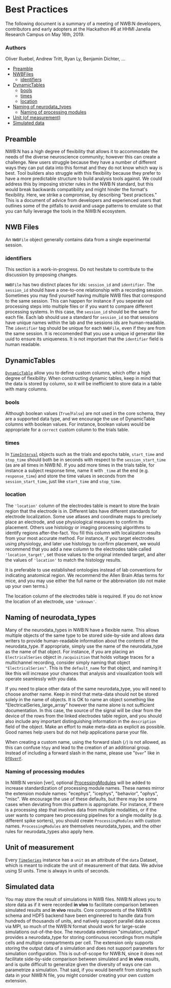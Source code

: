 # Best Practices

The following document is a summary of a meeting of NWB:N developers, contributors and early adopters at the 
Hackathon #6 at HHMI Janelia Research Campus on May 16th, 2019.

### Authors
Oliver Ruebel, Andrew Tritt, Ryan Ly, Benjamin Dichter, ...

* [Preamble](#preamble)
* [NWBFiles](#nwb-files)
  * [identifiers](#identifiers)
* [DynamicTables](DynamicTables)
  * [bools](#bools)
  * [times](#times)
  * [location](#location)
* [Naming of neurodata_types](#naming-of-neurodata_types)
  * [Naming of processing modules](#naming-of-processing-modules)
* [Unit (of measurement)](#unit-of-measurement)
* [Simulated data](#simulated-data)
  

## Preamble
NWB:N has a high degree of flexibility that allows it to accommodate the needs of the diverse neuroscience community; 
however this can create a challenge. New users struggle because they have a number of different ways they can put data
into this format and they do not know which way is best. Tool builders also struggle with this flexibility because they 
prefer to have a more predictable structure to build analysis tools against. We could address this by imposing stricter
rules in the NWB:N standard, but this would break backwards compatibility and might hinder the format's flexibility.
Here, we strike a compromise, by describing "best practices." This is a document of advice from developers and
experienced users that outlines some of the pitfalls to avoid and usage patterns to emulate so that you can fully
leverage the tools in the NWB:N ecosystem.

## NWB Files
An `NWBFile` object generally contains data from a single experimental session.

### identifiers
This section is a work-in-progress. Do not hesitate to contribute to the discussion by proposing changes.

`NWBFile` has two distinct places for ids: `session_id` and `identifier`. The `session_id` should have a one-to-one 
relationship with a recording session. Sometimes you may find yourself having multiple NWB files that correspond to the same session. This can happen for instance if you seperate out processing steps into multiple files or if you want to compare different processing systems. In this case, the `session_id` should be the same for each file. Each lab should use a standard for `session_id` so that sessions have unique names within the lab and the sessions ids are human-readable. The `identifier` tag should be unique for each `NWBFile`, even if they are from the same session. It is reccomended that you use a unique id generator like uuid to ensure its uniqueness. It is not important that the `identifier` field is human readable.

## DynamicTables
[`DynamicTable`](https://nwb-schema.readthedocs.io/en/latest/format.html#dynamictable) allow you to define custom columns, 
which offer a high degree of flexibility. When constructing dynamic tables, keep in mind that the data is stored by column, so 
it will be inefficient to store data in a table with many columns.

### bools
Although boolean values (`True`/`False`) are not used in the core schema, they are a supported data type, and we
encourage the use of DynamicTable columns with boolean values. For instance, boolean values would be appropriate for
a `correct` custom column to the trials table.

### times
In [`TimeInterval`](https://nwb-schema.readthedocs.io/en/latest/format.html#timeintervals) objects such as the trials and 
epochs table, `start_time` and `stop_time` should both be in seconds with respect to the `session_start_time` (as are all 
times in  NWB:N). If you add more times in the trials table, for instance a subject response time, name it with `_time` at the 
end (e.g. `response_time`) and store the time values in seconds from the `session_start_time`, just like `start_time` and 
`stop_time`.

### location
The `'location'` column of the electrodes table is meant to store the brain region that the electrode is in. Different
labs have different standards for electrode localization. Some use atlases and coordinate maps to precisely place an
electrode, and use physiological measures to confirm its placement. Others use histology or imaging processing 
algorithms to identify regions after-the-fact. You fill this column with localization results from your most accurate
method. For instance, if you target electrodes using physiology, and later use histology to confirm placement, we would
recommend that you add a new column to the electrodes table called `'location_target'`, set those values to the original
intended target, and alter the values of `'location'` to match the histology results.

It is preferable to use established ontologies instead of lab conventions for indicating anatomical region. We recommend
the Allen Brain Atlas terms for mice, and you may use either the full name or the abbreviation (do not make up your own
terms.)

The location column of the electrodes table is required. If you do not know the location of an electrode, use `'unknown'`.

## Naming of neurodata_types
Many of the neurodata_types in NWB:N have a flexible name. This allows multiple objects of the same type to be stored
side-by-side and allows data writers to provide human-readable information about the contents of the neurodata_type. If 
appropriate, simply use the name of the neurodata_type as the name of that object. For instance, if you are
placing an `ElectricalSeries` object in `/acquisition` that holds voltage traces for a multichannel recording, consider
simply naming that object `"ElectricalSeries"`. This is the `default_name` for that object, and naming it like this will increase
your chances that analysis and visualization tools will operate seamlessly with you data.

If you need to place other data of the same neurodata_type, you will need to choose another name. Keep in mind that
meta-data should not be stored solely in the name of objects. It is OK to name an object something like 
"ElectricalSeries_large_array" however the name alone is not sufficient documentation. In this case, the source of the
signal will be clear from the device of the rows from the linked electrodes table region, and you should also include
any important distinguishing information in the `description` field of the object. Make an effort to make meta-data as
explicit as possible. Good names help users but do not help applications parse your file.

When creating a custom name, using the forward slash (`/`) is not allowed, as this can confuse `h5py` and lead to the creation of an additional group. Instead of including a forward slash in the name, please use "`Over`" like in [`DfOverF`](https://nwb-schema.readthedocs.io/en/latest/format.html#dfoverf).

### Naming of processing modules
In NWB:N version [ver], optional [ProcessingModules](https://nwb-schema.readthedocs.io/en/latest/format.html#sec-processingmodule) will be added to increase standardization of processing module names.
These names mirror the extension module names: "ecephys", "icephys", "behavior", "ophys", "misc". We encourage the use of 
these defaults, but there may be some cases when deviating from this pattern is appropriate. For
instance, if there is a processing step that involves data from multiple modalities, or if the user wants to compare two
processing pipelines for a single modality (e.g. different spike sorters), you should create `ProcessingModules` with custom 
names. `ProcessingModules` are themselves neurodata_types, and the other rules for neurodata_types also apply here.


## Unit of measurement
Every [`TimeSeries`](https://nwb-schema.readthedocs.io/en/latest/format.html#timeseries-types) instance has a `unit` as an 
attribute of the `data` Dataset, which is meant to indicate the unit of measurement of that data. We advise using SI units. 
Time is always in units of seconds.


## Simulated data
You may store the result of simulations in NWB files. NWB:N allows you to store data as if it were recorded
**in vivo** to facilitate comparison between simulated results and **in vivo** results. Core components of the NWB:N
schema and HDF5 backend have been engineered to handle data from hundreds of thousands of units, and natively support 
parallel data access via MPI, so much of the NWB:N format should work for large-scale simulations out-of-the-box. The
neurodata extension "simulation_output" provides a neurodata_type for storing continuous recordings from multiple cells
and multiple compartments per cell. The extension only supports storing the output data of a simulation and does not 
support parameters for simulation configuration. This is out-of-scope for NWB:N, since it does not facilitate
side-by-side comparison between simulated and **in vivo** results, and is quite difficult to generalize given the
diversity of ways one can parametrize a simulation. That said, if you would benefit from storing such data in your 
NWB:N file, you might consider creating your own custom extension.
